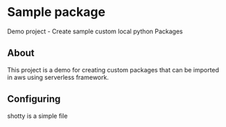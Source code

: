 # Sample package

Demo project - Create sample custom local python Packages

## About

This project is a demo for creating custom packages that can be imported in aws using serverless framework.

## Configuring

shotty is a simple file

<!-- `aws configure --profile shotty`

## Running

`pipenv run "python shotty/shotty.py <command> <subcommand> <--project=PROJECT>"` -->

<!-- *command* is instances, volumes, or snapshots
*subcommand* - depends on command
*project* is optional -->
